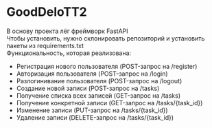 # GoodDeloTT2  
В основу проекта лёг фреймворк FastAPI   
Чтобы установить, нужно склонировать репозиторий и установить пакеты из requirements.txt  
Функциональность, которая реализована:  

* Регистрация нового пользователя (POST-запрос на /register)
* Авторизация пользователя (POST-запрос на /login)
* Разлогинивание пользователя (POST-запрос на /logout)
* Создание новой записи (POST-запрос на /tasks)
* Получение списка всех записей (GET-запрос на /tasks)
* Получение конкретной записи (GET-запрос на /tasks/{task_id})
* Изменение записи (PUT-запрос на /tasks/{task_id})
* Удаление записи (DELETE-запрос на /tasks/{task_id})
